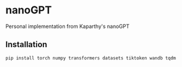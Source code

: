 # nanoGPT
Personal implementation from Kaparthy's nanoGPT


## Installation 

```bash 
pip install torch numpy transformers datasets tiktoken wandb tqdm